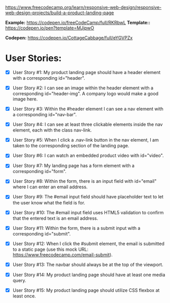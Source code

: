 https://www.freecodecamp.org/learn/responsive-web-design/responsive-web-design-projects/build-a-product-landing-page

**Example:** https://codepen.io/freeCodeCamp/full/RKRbwL
**Template::** https://codepen.io/pen?template=MJjpwO

**Codepen:** https://codepen.io/CottageCabbage/full/eYGVPZx


# User Stories:

<!-- HEADER -->
+ [x] User Story #1: My product landing page should have a header element with a corresponding id="header".

+ [x] User Story #2: I can see an image within the header element with a corresponding id="header-img". A company logo would make a good image here.

+ [x] User Story #3: Within the #header element I can see a nav element with a corresponding id="nav-bar".

+ [x] User Story #4: I can see at least three clickable elements inside the nav element, each with the class nav-link.

+ [x] User Story #5: When I click a .nav-link button in the nav element, I am taken to the corresponding section of the landing page.

<!-- VIDEO -->
+ [x] User Story #6: I can watch an embedded product video with id="video".

<!--FORM-->
+ [x] User Story #7: My landing page has a form element with a corresponding id="form".

+ [x] User Story #8: Within the form, there is an input field with id="email" where I can enter an email address.

+ [x] User Story #9: The #email input field should have placeholder text to let the user know what the field is for.

+ [x] User Story #10: The #email input field uses HTML5 validation to confirm that the entered text is an email address.

+ [x] User Story #11: Within the form, there is a submit input with a corresponding id="submit".

+ [x] User Story #12: When I click the #submit element, the email is submitted to a static page (use this mock URL: https://www.freecodecamp.com/email-submit).

<!--NAVBAR-->
+ [x] User Story #13: The navbar should always be at the top of the viewport.

+ [x] User Story #14: My product landing page should have at least one media query.

+ [x] User Story #15: My product landing page should utilize CSS flexbox at least once. 